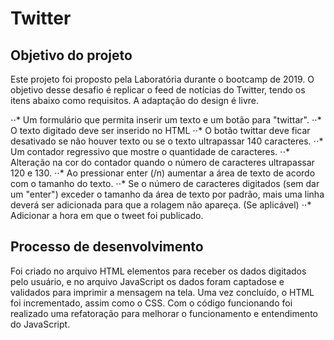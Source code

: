 # Twitter

## Objetivo do projeto
Este projeto foi proposto pela Laboratória durante o bootcamp de 2019.
O objetivo desse desafio é replicar o feed de notícias do Twitter, tendo os itens abaixo como requisitos. A adaptação do design é livre.

⋅⋅* Um formulário que permita inserir um texto e um botão para "twittar".
⋅⋅* O texto digitado deve ser inserido no HTML
⋅⋅* O botão twittar deve ficar desativado se não houver texto ou se o texto ultrapassar 140 caracteres.
⋅⋅* Um contador regressivo que mostre o quantidade de caracteres.
⋅⋅* Alteração na cor do contador quando o número de caracteres ultrapassar 120 e 130.
⋅⋅* Ao pressionar enter (/n) aumentar a área de texto de acordo com o tamanho do texto.
⋅⋅* Se o número de caracteres digitados (sem dar um "enter") exceder o tamanho da área de texto por padrão, mais uma linha deverá ser adicionada para que a rolagem não apareça. (Se aplicável)
⋅⋅* Adicionar a hora em que o tweet foi publicado.

## Processo de desenvolvimento
Foi criado no arquivo HTML elementos para receber os dados digitados pelo usuário, e no arquivo JavaScript os dados foram captadose e validados para imprimir a mensagem na tela. Uma vez concluído, o HTML foi incrementado, assim como o CSS. Com o código  funcionando foi realizado uma refatoração para melhorar o funcionamento e entendimento do JavaScript.

